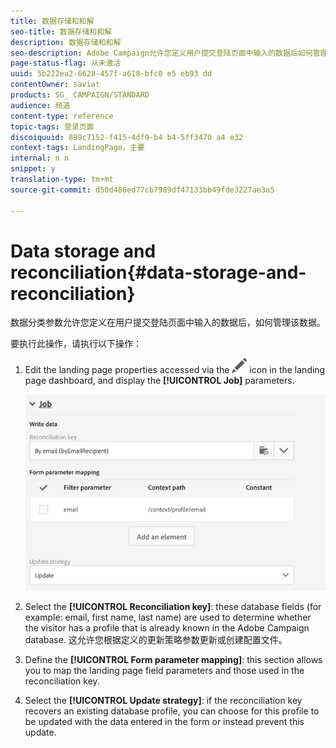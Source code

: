 ```yaml
---
title: 数据存储和和解
seo-title: 数据存储和和解
description: 数据存储和和解
seo-description: Adobe Campaign允许您定义用户提交登陆页面中输入的数据后如何管理。
page-status-flag: 从未激活
uuid: 5b222ea2-6628-457f-a618-bfc0 e5 eb93 dd
contentOwner: saviat
products: SG_ CAMPAIGN/STANDARD
audience: 频道
content-type: reference
topic-tags: 登录页面
discoiquuid: 899c7152-f415-4df9-b4 b4-5ff3470 a4 e32
context-tags: LandingPage，主要
internal: n n
snippet: y
translation-type: tm+mt
source-git-commit: d50d486ed77cb7989df47133bb49fde3227ae3a5

---
```



# Data storage and reconciliation{#data-storage-and-reconciliation}

数据分类参数允许您定义在用户提交登陆页面中输入的数据后，如何管理该数据。

要执行此操作，请执行以下操作：

1. Edit the landing page properties accessed via the ![](assets/edit_darkgrey-24px.png) icon in the landing page dashboard, and display the **[!UICONTROL Job]** parameters.

   ![](assets/lp_parameters_4.png)

1. Select the **[!UICONTROL Reconciliation key]**: these database fields (for example: email, first name, last name) are used to determine whether the visitor has a profile that is already known in the Adobe Campaign database. 这允许您根据定义的更新策略参数更新或创建配置文件。
1. Define the **[!UICONTROL Form parameter mapping]**: this section allows you to map the landing page field parameters and those used in the reconciliation key.
1. Select the **[!UICONTROL Update strategy]**: if the reconciliation key recovers an existing database profile, you can choose for this profile to be updated with the data entered in the form or instead prevent this update.


